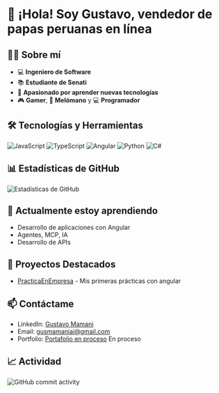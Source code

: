# 👋 ¡Hola! Soy Gustavo, vendedor de papas peruanas en línea

## 👨‍💻 Sobre mí
- 💻 **Ingeniero de Software**
- 📚 **Estudiante de Senati**
- 🚀 **Apasionado por aprender nuevas tecnologías**
- 🎮 **Gamer**, 🎵 **Melómano** y 💻 **Programador**

## 🛠️ Tecnologías y Herramientas
![JavaScript](https://img.shields.io/badge/-JavaScript-F7DF1E?style=flat-square&logo=javascript&logoColor=black)
![TypeScript](https://img.shields.io/badge/-TypeScript-3178C6?style=flat-square&logo=typescript&logoColor=white)
![Angular](https://img.shields.io/badge/-Angular-DD0031?style=flat-square&logo=angular&logoColor=white)
![Python](https://img.shields.io/badge/-Python-3776AB?style=flat-square&logo=python&logoColor=white)
![C#](https://img.shields.io/badge/-C%23-512BD4?style=flat-square&logo=.net&logoColor=white)

## 📊 Estadísticas de GitHub
![Estadísticas de GitHub](https://github-readme-stats.vercel.app/api?username=GustavoDasm&show_icons=true&theme=radical)

## 🌱 Actualmente estoy aprendiendo
- Desarrollo de aplicaciones con Angular
- Agentes, MCP, IA
- Desarrollo de APIs 

## 🔭 Proyectos Destacados
- [PracticaEnEmpresa](https://github.com/GustavoDasm/PracticaEnEmpresa) - Mis primeras prácticas con angular
<!-- Añade más proyectos que quieras destacar -->

## 📫 Contáctame
- LinkedIn: [Gustavo Mamani](https://www.linkedin.com/in/gusmamani)
- Email: [gusmamaniai@gmail.com](mailto:gusmamaniai@gmail.com)
- Portfolio: [Portafolio en proceso](https://tu-portfolio.com) En proceso

## 📈 Actividad
![GitHub commit activity](https://img.shields.io/github/commit-activity/m/GustavoDasm/GustavoDASM)
